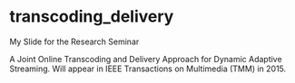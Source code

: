 transcoding_delivery
=================

My Slide for the Research Seminar

A Joint Online Transcoding and Delivery Approach for Dynamic Adaptive Streaming. 
Will appear in IEEE Transactions on Multimedia (TMM) in 2015. 
